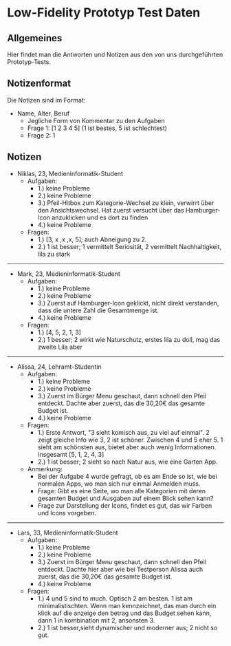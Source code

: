 # Low-Fidelity Prototyp Test Daten

## Allgemeines
Hier findet man die Antworten und Notizen aus den von uns durchgeführten Prototyp-Tests.


## Notizenformat
Die Notizen sind im Format:
- Name, Alter, Beruf
  - Jegliche Form von Kommentar zu den Aufgaben
  - Frage 1: [1 2 3 4 5] (1 ist bestes, 5 ist schlechtest)
  - Frage 2: 1

  
## Notizen
- Niklas, 23, Medieninformatik-Student
  - Aufgaben:
    - 1.) keine Probleme
    - 2.) keine Probleme
    - 3.) Pfeil-Hitbox zum Kategorie-Wechsel zu klein, verwirrt über den Ansichtswechsel. Hat zuerst versucht über das Hamburger-Icon anzuklicken und es dort zu finden
    - 4.) keine Probleme
  - Fragen:
    - 1.) [3, x ,x ,x, 5]; auch Abneigung zu 2.
    - 2.) 1 ist besser; 1 vermittelt Seriosität, 2 vermittelt Nachhaltigkeit, lila zu stark

<hr>

- Mark, 23, Medieninformatik-Student 
  - Aufgaben:
    - 1.) keine Probleme
    - 2.) keine Probleme
    - 3.) Zuerst auf Hamburger-Icon geklickt, nicht direkt verstanden, dass die untere Zahl die Gesamtmenge ist.
    - 4.) keine Probleme
  - Fragen:
    - 1.) [4, 5, 2, 1, 3]
    - 2.) 1 besser; 2 wirkt wie Naturschutz, erstes lila zu doll, mag das zweite Lila aber
    
<hr>

- Alissa, 24, Lehramt-Studentin
  - Aufgaben:
    - 1.) keine Probleme
    - 2.) keine Probleme
    - 3.) Zuerst im Bürger Menu geschaut, dann schnell den Pfeil entdeckt. Dachte aber zuerst, das die 30,20€ das gesamte Budget ist.
    - 4.) keine Probleme
  - Fragen:
    - 1.) Erste Antwort, "3 sieht komisch aus, zu viel auf einmal". 2 zeigt gleiche Info wie 3, 2 ist schöner. Zwischen 4 und 5 eher 5. 1 sieht am schönsten aus, bietet aber auch wenig Informationen. Insgesamt [5, 1, 2, 4, 3]
    - 2.) 1 ist besser; 2 sieht so nach Natur aus, wie eine Garten App.
  - Anmerkung:
    - Bei der Aufgabe 4 wurde gefragt, ob es am Ende so ist, wie bei normalen Apps, wo man sich nur einmal Anmelden muss.
    - Frage: Gibt es eine Seite, wo man alle Kategorien mit deren gesamten Budget und Ausgaben auf einem Blick sehen kann?
    - Frage zur Darstellung der Icons, findet es gut, das wir Farben und Icons vorgeben.

<hr>

- Lars, 33, Medieninformatik-Student 
  - Aufgaben:
    - 1.) keine Probleme
    - 2.) keine Probleme
    - 3.) Zuerst im Bürger Menu geschaut, dann schnell den Pfeil entdeckt. Dachte hier aber wie bei Testperson Alissa auch zuerst, das die 30,20€ das gesamte Budget ist.
    - 4.) keine Probleme
  - Fragen:
    - 1.) 4 und 5 sind to much. Optisch 2 am besten. 1 ist am minimalistischten. Wenn man kennzeichnet, das man durch ein klick auf die anzeige den betrag und das Budget sehen kann, dann 1 in kombination mit 2, ansonsten 3.
    - 2.) 1 ist besser,sieht dynamischer und moderner aus; 2 nicht so gut.

